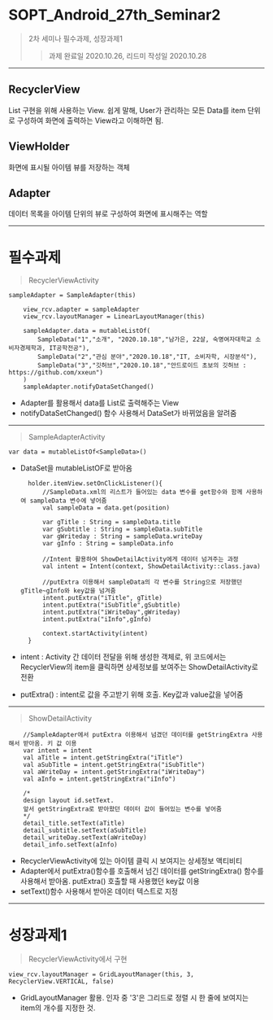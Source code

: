 # SOPT_Android_27th_Seminar2

> 2차 세미나 필수과제, 성장과제1
>> 과제 완료일 2020.10.26, 리드미 작성일 2020.10.28
------------

## RecyclerView ##
List 구현을 위해 사용하는 View. 쉽게 말해, User가 관리하는 모든 Data를 item 단위로 구성하여 화면에 출력하는 View라고 이해하면 됨.
## ViewHolder ##
화면에 표시될 아이템 뷰를 저장하는 객체
## Adapter ##
데이터 목록을 아이템 단위의 뷰로 구성하여 화면에 표시해주는 역할

------------
# 필수과제 #
> RecyclerViewActivity

    sampleAdapter = SampleAdapter(this)

        view_rcv.adapter = sampleAdapter
        view_rcv.layoutManager = LinearLayoutManager(this)

        sampleAdapter.data = mutableListOf(
            SampleData("1","소개", "2020.10.18","남가은, 22살, 숙명여자대학교 소비자경제학과, IT공학전공"),
            SampleData("2","관심 분야","2020.10.18","IT, 소비자학, 시장분석"),
            SampleData("3","깃허브","2020.10.18","안드로이드 초보의 깃허브 : https://github.com/xxeun")
        )
        sampleAdapter.notifyDataSetChanged()
       
* Adapter를 활용해서 data를 List로 출력해주는 View
* notifyDataSetChanged() 함수 사용해서 DataSet가 바뀌었음을 알려줌
-----------
> SampleAdapterActivity

    var data = mutableListOf<SampleData>()
    
* DataSet을 mutableListOF로 받아옴

        holder.itemView.setOnClickListener(){
            //SampleData.xml의 리스트가 들어있는 data 변수를 get함수와 함께 사용하여 sampleData 변수에 넣어줌
            val sampleData = data.get(position)

            var gTitle : String = sampleData.title
            var gSubtitle : String = sampleData.subTitle
            var gWriteday : String = sampleData.writeDay
            var gInfo : String = sampleData.info

            //Intent 활용하여 ShowDetailActivity에게 데이터 넘겨주는 과정
            val intent = Intent(context, ShowDetailActivity::class.java)

            //putExtra 이용해서 sampleData의 각 변수를 String으로 저장했던 gTitle~gInfo와 key값을 넘겨줌
            intent.putExtra("iTitle", gTitle)
            intent.putExtra("iSubTitle",gSubtitle)
            intent.putExtra("iWriteDay",gWriteday)
            intent.putExtra("iInfo",gInfo)

            context.startActivity(intent)
        }

* intent : Activity 간 데이터 전달을 위해 생성한 객체로, 위 코드에서는 RecyclerView의 item을 클릭하면 상세정보를 보여주는 ShowDetailActivity로 전환
* putExtra() : intent로 값을 주고받기 위해 호출. Key값과 value값을 넣어줌
-----------
> ShowDetailActivity
    
        //SampleAdapter에서 putExtra 이용해서 넘겼던 데이터를 getStringExtra 사용해서 받아옴. 키 값 이용
        var intent = intent
        val aTitle = intent.getStringExtra("iTitle")
        val aSubTitle = intent.getStringExtra("iSubTitle")
        val aWriteDay = intent.getStringExtra("iWriteDay")
        val aInfo = intent.getStringExtra("iInfo")

        /*
        design layout id.setText.
        앞서 getStringExtra로 받아왔던 데이터 값이 들어있는 변수를 넣어줌
        */
        detail_title.setText(aTitle)
        detail_subtitle.setText(aSubTitle)
        detail_writeDay.setText(aWriteDay)
        detail_info.setText(aInfo)
        
* RecyclerViewActivity에 있는 아이템 클릭 시 보여지는 상세정보 액티비티
* Adapter에서 putExtra()함수를 호출해서 넘긴 데이터를 getStringExtra() 함수를 사용해서 받아옴. putExtra() 호출할 때 사용했던 key값 이용
* setText()함수 사용해서 받아온 데이터 텍스트로 지정
-----------
# 성장과제1 #
> RecyclerViewActivity에서 구현

    view_rcv.layoutManager = GridLayoutManager(this, 3, RecyclerView.VERTICAL, false)
    
* GridLayoutManager 활용. 인자 중 '3'은 그리드로 정렬 시 한 줄에 보여지는 item의 개수를 지정한 것.
